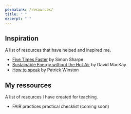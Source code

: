 ```yaml
---
permalink: /resources/
title: " "
excerpt: " "
---
```


## Inspiration

A list of resources that have helped and inspired me.

* [Five Times Faster](https://www.cambridge.org/core/books/five-times-faster) by Simon Sharpe
* [Sustainable Energy without the Hot Air](https://www.withouthotair.com/) by David MacKay
* [How to speak](https://www.youtube.com/watch?v=Unzc731iCUY) by Patrick Winston

## My ressources

A list of resources I have created for teaching.

* FAIR practices practical checklist (coming soon)
